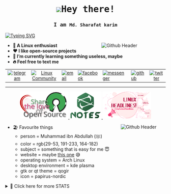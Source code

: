 <!-- <h1 align="center">Hi 👋, I'm Sharafat</h1> -->
<!-- <h3 align="center">A student from Bangladesh</h3> -->

<samp>
    <h1 align="center"><img src="https://raw.githubusercontent.com/MartinHeinz/MartinHeinz/master/wave.gif" width="32px">Hey there!</h1>
</samp>

<samp>
    <h3 align="center">I am <code><b>Md. Sharafat karim</b></code></h3>
</samp>

[![Typing SVG](http://readme-typing-svg.herokuapp.com?font=Fira+Code&pause=1000&width=435&lines=Arch+Linux+%2B+KDE+plasma;A+student+at+PSTU;studying+BSc.+in+CSE+)](https://git.io/typing-svg)

<!-- Git Header SVG -->
<p><img width="40%" align="right" alt="Github Header" src="git-header.svg"/></p>

<b>

- 🐧 A Linux enthusiast
- ❤️ I like open-source projects
- 🌱 I’m currently learning something useless, maybe
- 🔥 Feel free to text me

</b>

<table align="center">
      <tbody>
        <tr>
          <td style="text-align: center;"><a href="https://t.me/SharafatKarim" title="Telegram"
              target="_blank"><img src="https://img.icons8.com/fluency/48/null/telegram-app.png"
                alt="telegram" title="Telegram"></a><br>
          </td>
          <td style="text-align: center;"><a href="https://t.me/LinuxBangladesh" title="Linux Community (telegram)"
              target="_blank"><img src="https://img.icons8.com/color/48/000000/linux--v1.png"
                alt="Linux Community" title="Linux Community"></a><br>
          </td>
          <td><a href="mailto:sharafat2004@gmail.com" title="Email"><img src="https://img.icons8.com/fluency/48/000000/mail.png"
                alt="email" title="Email"></a><br>
          </td>
          <td><a href="https://facebook.com/Sharafat2004" title="Facebook" target="_blank"><img
                src="https://img.icons8.com/fluency/48/000000/facebook-new.png"
                alt="facebook" title="Facebook"></a><br>
          </td>
          <td><a href="https://m.me/Sharafat2004" title="Messenger" target="_blank"><img
                src="https://img.icons8.com/external-prettycons-lineal-color-prettycons/48/000000/external-messenger-social-media-prettycons-lineal-color-prettycons.png"
                alt="messenger" title="Messenger"></a><br>
          </td>
          <td><a href="https://github.com/SharafatKarim" title="GitHub Profile"
              target="_blank"><img src="https://img.icons8.com/color/48/null/github--v1.png"
                alt="github" title="GitHub"></a><br>
          </td>
          <td style="text-align: center;"><a href="https://twitter.com/sharafat2004"
              title="Twitter" target="_blank"><img src="https://img.icons8.com/fluency/48/000000/twitter.png"
                alt="twitter" title="Twitter"></a><br>
          </td>
        </tr>
      </tbody>
    </table>

---

<center>
<a href="https://t.me/LinuxUniverse" title="Linux Community (telegram)" target="_blank">
<img width="30%" alt="Share The Love of Linux" src="share-the-love.svg"/>
</a>
<a href="https://t.me/SharafatsNotes" title="Notes Collection (telegram)" target="_blank">
<img width="20%" alt="Share The Love of Linux" src="note-s.svg"/>
</a>
<a href="https://t.me/LinuxHeadlines" title="LinuxHeadlines (telegram)" target="_blank">
<img width="30%" alt="Share The Love of Linux" src="headlines.svg"/>
</a>
</center>

<p><img width="28%" align="right" alt="Github Header" src="https://openclipart.org/download/231263/cherry-blossom-spinner.svg"/></p>

- 🏖️ Favourite things
  - person = Muhammad ibn Abdullah (ﷺ)
  - color = rgb(29-53, 191-233, 164-182)
  - subject = something that is easy for me 😇
  - website = maybe [this one](https://sharafat.pages.dev/) 😅
  - operating system = Arch Linux
  - desktop environment = kde plasma
  - gtk or qt theme = qogir
  - icon = papirus-nordic

<details>
<summary>
  🎯 Click here for more STATS
</summary>

![](https://raw.githubusercontent.com/SharafatKarim/SharafatKarim/main/github-metrics.svg)

![](https://github-profile-summary-cards.vercel.app/api/cards/profile-details?username=SharafatKarim&theme=github_dark)

![](https://github-profile-summary-cards.vercel.app/api/cards/repos-per-language?username=SharafatKarim&theme=github_dark) ![](https://github-profile-summary-cards.vercel.app/api/cards/most-commit-language?username=SharafatKarim&theme=github_dark)

![](https://github-profile-summary-cards.vercel.app/api/cards/stats?username=SharafatKarim&theme=github_dark) ![](https://github-profile-summary-cards.vercel.app/api/cards/productive-time?username=SharafatKarim&theme=github_dark)

<!-- 
<div align="center">
  <img src="https://github-readme-stats.vercel.app/api?hide_title=false&hide_rank=false&show_icons=true&include_all_commits=true&count_private=true&disable_animations=false&theme=github_dark&locale=en&hide_border=false&custom_title=STATS&username=SharafatKarim" height="150" alt="stats graph"  />
  <img src="https://github-readme-stats.vercel.app/api/top-langs?locale=en&hide_title=false&layout=compact&langs_count=5&theme=github_dark&hide_border=false&custom_title=LANGUAGES&username=SharafatKarim" height="150" alt="languages graph"  />
</div>

<p align="center"><img align="center" src="https://github-readme-streak-stats.herokuapp.com/?user=sharafatkarim&theme=tokyonight_duo&background=0d1117" alt="sharafatkarim" /></p> -->

<!-- ![](https://github-profile-trophy.vercel.app/?username=sharafatkarim&no-bg=true&theme=onedark)       -->

<!-- [![Ashutosh's github activity graph](https://github-readme-activity-graph.cyclic.app/graph?username=SharafatKarim&theme=github&bg_color=00000000)](https://github.com/ashutosh00710/github-readme-activity-graph) -->

![GitHub Snake dark](https://raw.githubusercontent.com/SharafatKarim/SharafatKarim/output/github-contribution-grid-snake.svg)

</details>
